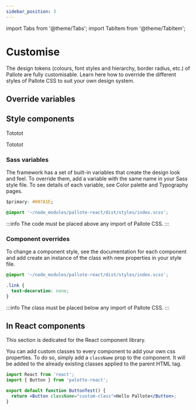 ```yaml
---
sidebar_position: 3
---
```

import Tabs from '@theme/Tabs';
import TabItem from '@theme/TabItem';

# Customise

The design tokens (colours, font styles and hierarchy, border radius, etc.) of Pallote are fully customisable. Learn here how to override the different styles of Pallote CSS to suit your own design system.

## Override variables

## Style components


<Tabs groupId="package" queryString>
  <TabItem value="react" label="React">

Tototot
  </TabItem>
  <TabItem value="css" label="CSS">

Tototot
  </TabItem>
</Tabs>

### Sass variables

The framework has a set of built-in variables that create the design look and feel. To override them, add a variable with the same name in your Sass style file. To see details of each variable, see Color palette and Typography pages.

```css
$primary: #007A1E;

@import '~/node_modules/pallote-react/dist/styles/index.scss';
```

:::info
The code must be placed above any import of Pallote CSS.
:::


### Component overrides

To change a component style, see the documentation for each component and add create an instance of the class with new properties in your style file.

```css
@import '~/node_modules/pallote-react/dist/styles/index.scss';

.link {
  text-decoration: none;
}
```

:::info
The class must be placed below any import of Pallote CSS.
:::

## In React components

This section is dedicated for the React component library.

You can add custom classes to every component to add your own css properties. To do so, simply add a `className` prop to the component. It will be added to the already existing classes applied to the parent HTML tag.

```jsx
import React from 'react';
import { Button } from 'palotte-react';

export default function ButtonTest() {
  return <Button className="custom-class">Hello Pallote</Button>;
}
```
